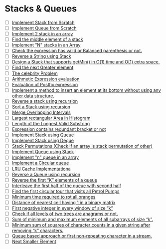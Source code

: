 # Stacks & Queues

- [ ] [Implement Stack from Scratch](https://www.tutorialspoint.com/javaexamples/data_stack.htm)
- [ ] [Implement Queue from Scratch](https://www.geeksforgeeks.org/queue-set-1introduction-and-array-implementation/)                                                            
- [ ] [Implement 2 stack in an array](https://practice.geeksforgeeks.org/problems/implement-two-stacks-in-an-array/1)                                                            
- [ ] [Find the middle element of a stack](https://www.geeksforgeeks.org/design-a-stack-with-find-middle-operation/)                                                             
- [ ] [Implement "N" stacks in an Array](https://www.geeksforgeeks.org/efficiently-implement-k-stacks-single-array/)                                                             
- [ ] [Check the expression has valid or Balanced parenthesis or not.](https://practice.geeksforgeeks.org/problems/parenthesis-checker/0)                                        
- [ ] [Reverse a String using Stack](https://practice.geeksforgeeks.org/problems/reverse-a-string-using-stack/1)                                                                 
- [ ] [Design a Stack that supports getMin() in O(1) time and O(1) extra space.](https://practice.geeksforgeeks.org/problems/special-stack/1)                                    
- [ ] [Find the next Greater element](https://practice.geeksforgeeks.org/problems/next-larger-element/0)                                                                         
- [ ] [The celebrity Problem](https://practice.geeksforgeeks.org/problems/the-celebrity-problem/1)                                                                               
- [ ] [Arithmetic Expression evaluation](https://www.geeksforgeeks.org/arithmetic-expression-evalution/)                                                                         
- [ ] [Evaluation of Postfix expression](https://practice.geeksforgeeks.org/problems/evaluation-of-postfix-expression/0)                                                         
- [ ] [Implement a method to insert an element at its bottom without using any other data structure.](https://stackoverflow.com/questions/45130465/inserting-at-the-end-of-stack)
- [ ] [Reverse a stack using recursion](https://www.geeksforgeeks.org/reverse-a-stack-using-recursion/)                                                                          
- [ ] [Sort a Stack using recursion](https://practice.geeksforgeeks.org/problems/sort-a-stack/1)                                                                                 
- [ ] [Merge Overlapping Intervals](https://practice.geeksforgeeks.org/problems/overlapping-intervals/0)                                                                         
- [ ] [Largest rectangular Area in Histogram](https://practice.geeksforgeeks.org/problems/maximum-rectangular-area-in-a-histogram/0)                                             
- [ ] [Length of the Longest Valid Substring](https://practice.geeksforgeeks.org/problems/valid-substring0624/1)                                                                 
- [ ] [Expression contains redundant bracket or not](https://www.geeksforgeeks.org/expression-contains-redundant-bracket-not/)                                                   
- [ ] [Implement Stack using Queue](https://practice.geeksforgeeks.org/problems/stack-using-two-queues/1)                                                                        
- [ ] [Implement Stack using Deque](https://www.geeksforgeeks.org/implement-stack-queue-using-deque/)                                                                            
- [ ] [Stack Permutations (Check if an array is stack permutation of other)](https://www.geeksforgeeks.org/stack-permutations-check-if-an-array-is-stack-permutation-of-other/)  
- [ ] [Implement Queue using Stack ](https://practice.geeksforgeeks.org/problems/queue-using-two-stacks/1)                                                                       
- [ ] [Implement "n" queue in an array](https://www.geeksforgeeks.org/efficiently-implement-k-queues-single-array/)                                                              
- [ ] [Implement a Circular queue](https://www.geeksforgeeks.org/circular-queue-set-1-introduction-array-implementation/)                                                        
- [ ] [LRU Cache Implementationa](https://practice.geeksforgeeks.org/problems/lru-cache/1)                                                                                       
- [ ] [Reverse a Queue using recursion](https://practice.geeksforgeeks.org/problems/queue-reversal/1)                                                                            
- [ ] [Reverse the first “K” elements of a queue](https://practice.geeksforgeeks.org/problems/reverse-first-k-elements-of-queue/1)                                               
- [ ] [Interleave the first half of the queue with second half](https://www.geeksforgeeks.org/interleave-first-half-queue-second-half/)                                          
- [ ] [Find the first circular tour that visits all Petrol Pumps](https://practice.geeksforgeeks.org/problems/circular-tour/1)                                                   
- [ ] [Minimum time required to rot all oranges](https://practice.geeksforgeeks.org/problems/rotten-oranges/0)                                                                   
- [ ] [Distance of nearest cell having 1 in a binary matrix](https://practice.geeksforgeeks.org/problems/distance-of-nearest-cell-having-1/0)                                    
- [ ] [First negative integer in every window of size “k”](https://practice.geeksforgeeks.org/problems/first-negative-integer-in-every-window-of-size-k/0)                       
- [ ] [Check if all levels of two trees are anagrams or not.](https://www.geeksforgeeks.org/check-if-all-levels-of-two-trees-are-anagrams-or-not/)                               
- [ ] [Sum of minimum and maximum elements of all subarrays of size “k”.](https://www.geeksforgeeks.org/sum-minimum-maximum-elements-subarrays-size-k/)                          
- [ ] [Minimum sum of squares of character counts in a given string after removing “k” characters.](https://practice.geeksforgeeks.org/problems/game-with-string/0)              
- [ ] [Queue based approach or first non-repeating character in a stream.](https://practice.geeksforgeeks.org/problems/first-non-repeating-character-in-a-stream/0)              
- [ ] [Next Smaller Element](https://www.geeksforgeeks.org/next-smaller-element/)